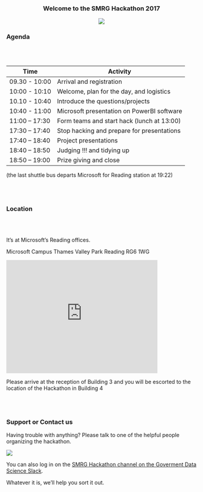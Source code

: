 <h3>
<p align="center"> Welcome to the SMRG Hackathon 2017 </p>
</h3>

<p align="center"> 
<img src="https://s11.postimg.org/vh5oyfp77/smrglogotransparent.png">
</p>

### Agenda
<br><br>

| Time          |      Activity              |
| ------------- | ---------------------------|
| 09.30 - 10:00 | Arrival and registration   |
| 10:00 - 10:10 | Welcome, plan for the day, and logistics  |
| 10.10 - 10:40 | Introduce the questions/projects   |
| 10:40 - 11:00 | Microsoft presentation on PowerBI software   |
| 11:00 – 17:30 | Form teams and start hack  (lunch at 13:00)|
| 17:30 – 17:40 | Stop hacking and prepare for presentations  |
| 17:40 – 18:40 | Project presentations   |
| 18:40 – 18:50 | Judging !!! and tidying up   |
| 18:50 – 19:00 | Prize giving and close   |



(the last shuttle bus departs Microsoft for Reading station at 19:22)


<br><br>


### Location
<br><br>

It’s at Microsoft’s Reading offices.

Microsoft Campus
Thames Valley Park
Reading
RG6 1WG 


<iframe src="https://www.google.com/maps/embed?pb=!1m14!1m8!1m3!1d9943.329848539057!2d-0.9259474!3d51.4612324!3m2!1i1024!2i768!4f13.1!3m3!1m2!1s0x0%3A0x5c01cd78b9c6bf56!2sMicrosoft+UK+Headquarters%2C+Reading!5e0!3m2!1sen!2suk!4v1499334566712" width="400" height="300" frameborder="0" style="border:0" allowfullscreen></iframe>

<br>

Please arrive at the reception of Building 3 and you will be escorted to the location of the Hackathon in Building 4

<br><br>



### Support or Contact us
Having trouble with anything? Please talk to one of the helpful people organizing the hackathon.

![](https://s14.postimg.org/7jj4djf3h/slack-icon-10645.png)

You can also log in on the [SMRG Hackathon channel on the Goverment Data Science Slack](https://govdatascience.slack.com/messages/C643A34LB/).    

Whatever it is, we’ll help you sort it out.
